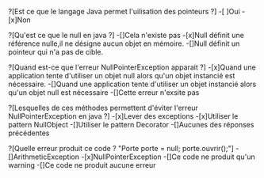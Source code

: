 
?[Est ce que le langage Java permet l'uilisation des pointeurs ?]
-[ ]Oui
-[x]Non

?[Qu'est ce que le null en java ?]
-[]Cela n'existe pas
-[x]Null définit une référence nulle,il ne désigne aucun objet en mémoire. 
-[]Null définit un pointeur qui n'a pas de cible. 


?[Quand est-ce que l'erreur NullPointerException apparait ?]
-[x]Quand une application tente d'utiliser un objet null alors qu'un objet instancié est nécessaire.
-[]Quand une application tente d'utiliser un objet instancié alors qu'un objet null est nécessaire
-[]Cette erreur n'exsite pas

?[Lesquelles de ces méthodes permettent d'éviter l'erreur NullPointerException en java ?]
-[x]Lever des exceptions
-[x]Utiliser le pattern NullObject
-[]Utiliser le pattern Decorator
-[]Aucunes des réponses précédentes


?[Quelle erreur produit ce code ? 
"Porte porte = null;
porte.ouvrir();"]
-[]ArithmeticException
-[x]NullPointerException
-[]Ce code ne produit qu'un warning
-[]Ce code ne produit aucune erreur





